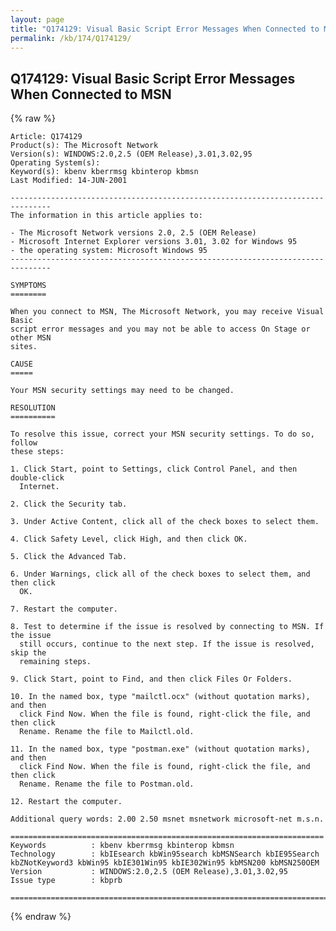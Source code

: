 ```yaml
---
layout: page
title: "Q174129: Visual Basic Script Error Messages When Connected to MSN"
permalink: /kb/174/Q174129/
---
```


## Q174129: Visual Basic Script Error Messages When Connected to MSN

{% raw %}

	Article: Q174129
	Product(s): The Microsoft Network
	Version(s): WINDOWS:2.0,2.5 (OEM Release),3.01,3.02,95
	Operating System(s): 
	Keyword(s): kbenv kberrmsg kbinterop kbmsn
	Last Modified: 14-JUN-2001
	
	-------------------------------------------------------------------------------
	The information in this article applies to:
	
	- The Microsoft Network versions 2.0, 2.5 (OEM Release) 
	- Microsoft Internet Explorer versions 3.01, 3.02 for Windows 95 
	- the operating system: Microsoft Windows 95 
	-------------------------------------------------------------------------------
	
	SYMPTOMS
	========
	
	When you connect to MSN, The Microsoft Network, you may receive Visual Basic
	script error messages and you may not be able to access On Stage or other MSN
	sites.
	
	CAUSE
	=====
	
	Your MSN security settings may need to be changed.
	
	RESOLUTION
	==========
	
	To resolve this issue, correct your MSN security settings. To do so, follow
	these steps:
	
	1. Click Start, point to Settings, click Control Panel, and then double-click
	  Internet.
	
	2. Click the Security tab.
	
	3. Under Active Content, click all of the check boxes to select them.
	
	4. Click Safety Level, click High, and then click OK.
	
	5. Click the Advanced Tab.
	
	6. Under Warnings, click all of the check boxes to select them, and then click
	  OK.
	
	7. Restart the computer.
	
	8. Test to determine if the issue is resolved by connecting to MSN. If the issue
	  still occurs, continue to the next step. If the issue is resolved, skip the
	  remaining steps.
	
	9. Click Start, point to Find, and then click Files Or Folders.
	
	10. In the named box, type "mailctl.ocx" (without quotation marks), and then
	  click Find Now. When the file is found, right-click the file, and then click
	  Rename. Rename the file to Mailctl.old.
	
	11. In the named box, type "postman.exe" (without quotation marks), and then
	  click Find Now. When the file is found, right-click the file, and then click
	  Rename. Rename the file to Postman.old.
	
	12. Restart the computer.
	
	Additional query words: 2.00 2.50 msnet msnetwork microsoft-net m.s.n.
	
	======================================================================
	Keywords          : kbenv kberrmsg kbinterop kbmsn 
	Technology        : kbIEsearch kbWin95search kbMSNSearch kbIE95Search kbZNotKeyword3 kbWin95 kbIE301Win95 kbIE302Win95 kbMSN200 kbMSN250OEM
	Version           : WINDOWS:2.0,2.5 (OEM Release),3.01,3.02,95
	Issue type        : kbprb
	
	=============================================================================
	

{% endraw %}
